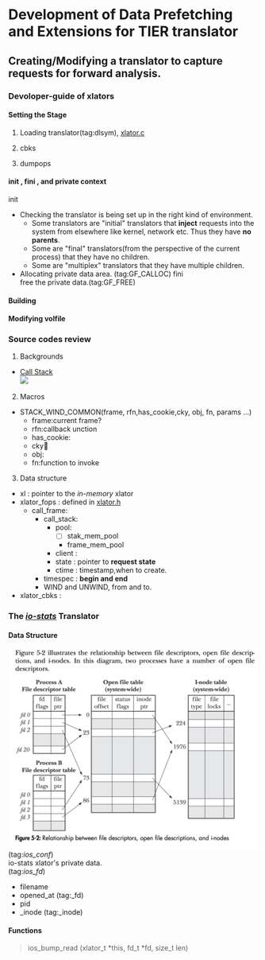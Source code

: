 # Development of Data Prefetching and Extensions for TIER translator #
## Creating/Modifying a translator to capture requests for forward analysis. ##
### Devoloper-guide of xlators ###
#### Setting the Stage ####
1. Loading translator(tag:dlsym), [xlator.c](./libglusterfs/src/xlator.c)

2. cbks
3. dumpops

#### init , fini , and private context ####
init  
* Checking the translator is being set up in the right kind of environment.
  * Some translators are "initial" translators that **inject** requests into the system from elsewhere like kernel, network etc. Thus they have **no parents**.
  * Some are "final" translators(from the perspective of the current process) that they have no children.
  * Some are "multiplex" translators that they have multiple children.
* Allocating private data area. (tag:GF_CALLOC)
fini  
free the private data.(tag:GF_FREE)

#### Building ####
#### Modifying volfile ####

### Source codes review ###
1. Backgrounds  
  * [Call Stack](https://en.wikipedia.org/wiki/Call_stack)  
  ![ ](https://upload.wikimedia.org/wikipedia/commons/d/d3/Call_stack_layout.svg)  
2. Macros
  * STACK\_WIND\_COMMON(frame, rfn,has_cookie,cky, obj, fn, params ...)
    * frame:current frame?
    * rfn:callback unction
    * has_cookie:
    * cky:cookie:
    * obj:
    * fn:function to invoke
3. Data structure
  * xl          : pointer to the _in-memory_ xlator
  * xlator_fops : defined in [xlator.h](https://github.com/code2hack/glusterfs/blob/doc/libglusterfs/src/xlator.h)
    * call_frame:
      * call_stack:
        * pool:
          * [ ] stak\_mem\_pool
          * frame\_mem\_pool
        * client :
        * state  : pointer to **request state**
        * ctime  : timestamp,when to create.
      * timespec : **begin and end**
      * WIND and UNWIND, from and to.
  * xlator_cbks :






### The [_io-stats_](xlators/debug/io-stats/src/io-stats.c) Translator ###
#### Data Structure ####
![From TLPI](./img/FD-and-Inodes.jpg)
(tag:_ios\_conf_)  
io-stats xlator's private data.  
(tag:_ios\_fd_)  
* filename
* opened_at
(tag:\_fd)
* pid
* _inode
(tag:\_inode)

#### Functions ####
> ios\_bump\_read (xlator\_t \*this, fd\_t \*fd, size\_t len)


